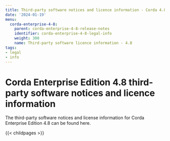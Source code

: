 ```yaml
---
title: Third-party software notices and licence information - Corda 4.8
date: '2024-01-19'
menu:
  corda-enterprise-4-8:
    parent: corda-enterprise-4-8-release-notes
    identifier: corda-enterprise-4-8-legal-info
    weight: 300
    name: Third-party software licence information - 4.8
tags:
- legal
- info
---
```


# Corda Enterprise Edition 4.8 third-party software notices and licence information

The third-party software notices and license information for Corda Enterprise Edition 4.8 can be found here.

{{< childpages >}}